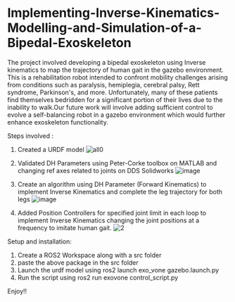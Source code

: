 # Implementing-Inverse-Kinematics-Modelling-and-Simulation-of-a-Bipedal-Exoskeleton

The project involved developing a bipedal exoskeleton using Inverse
kinematics to map the trajectory of human gait in the gazebo
environment. This is a rehabilitation robot intended to confront
mobility challenges arising from conditions such as paralysis,
hemiplegia, cerebral palsy, Rett syndrome, Parkinson's, and more.
Unfortunately, many of these patients find themselves bedridden for a
significant portion of their lives due to the inability to walk.Our
future work will involve adding sufficient control to evolve a
self-balancing robot in a gazebo environment which would further
enhance exoskeleton functionality.

Steps involved :
1. Created a URDF model
![all0](https://github.com/robosac333/Implementing-Inverse-Kinematics-Modelling-and-Simulation-of-a-Bipedal-Exoskeleton-/assets/143353582/15d96a00-ab30-4fe6-8ffa-9e758ea9240e)

2.  Validated DH Parameters using Peter-Corke toolbox on MATLAB and changing ref axes related to joints on DDS Solidworks
![image](https://github.com/robosac333/Implementing-Inverse-Kinematics-Modelling-and-Simulation-of-a-Bipedal-Exoskeleton-/assets/143353582/54462437-c2ba-42c4-9f39-215bbd9e2d20)

3. Create an algorithm using DH Parameter (Forward Kinematics) to implement Inverse Kinematics and complete the leg trajectory for both legs
![image](https://github.com/robosac333/Implementing-Inverse-Kinematics-Modelling-and-Simulation-of-a-Bipedal-Exoskeleton-/assets/143353582/1d7aa0b9-f4b8-479e-9a88-d082873c73cf)

4. Added Position Controllers for specified joint limit in each loop to implement Inverse Kinematics changing the joint positions at a frequency to imitate human gait.
![2](https://github.com/robosac333/Implementing-Inverse-Kinematics-Modelling-and-Simulation-of-a-Bipedal-Exoskeleton-/assets/143353582/f1b3e9ec-304a-416b-8ebd-11a6991e0907)

Setup and installation:
1. Create a ROS2 Workspace along with a src folder
2. paste the above package in the src folder
3. Launch the urdf model using ros2 launch exo_vone gazebo.launch.py
4. Run the script using ros2 run exovone control_script.py

Enjoy!!
   
